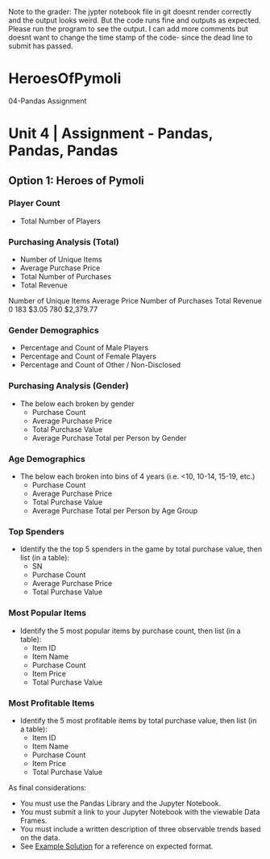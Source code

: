 Note to the grader: The jypter notebook file in git doesnt render correctly and the output looks weird. But the code runs fine and outputs as expected.
Please run the program to see the output. I can add more comments but doesnt want to change the time stamp of the code- since the dead line to submit has passed.


# HeroesOfPymoli
04-Pandas Assignment
# Unit 4 | Assignment - Pandas, Pandas, Pandas


## Option 1: Heroes of Pymoli


### Player Count

* Total Number of Players

### Purchasing Analysis (Total)

* Number of Unique Items
* Average Purchase Price
* Total Number of Purchases
* Total Revenue


Number of Unique Items
Average Price
Number of Purchases
Total Revenue
0
183
$3.05
780
$2,379.77
### Gender Demographics

* Percentage and Count of Male Players
* Percentage and Count of Female Players
* Percentage and Count of Other / Non-Disclosed

### Purchasing Analysis (Gender)

* The below each broken by gender
  * Purchase Count
  * Average Purchase Price
  * Total Purchase Value
  * Average Purchase Total per Person by Gender

### Age Demographics

* The below each broken into bins of 4 years (i.e. &lt;10, 10-14, 15-19, etc.)
  * Purchase Count
  * Average Purchase Price
  * Total Purchase Value
  * Average Purchase Total per Person by Age Group

### Top Spenders

* Identify the the top 5 spenders in the game by total purchase value, then list (in a table):
  * SN
  * Purchase Count
  * Average Purchase Price
  * Total Purchase Value

### Most Popular Items

* Identify the 5 most popular items by purchase count, then list (in a table):
  * Item ID
  * Item Name
  * Purchase Count
  * Item Price
  * Total Purchase Value

### Most Profitable Items

* Identify the 5 most profitable items by total purchase value, then list (in a table):
  * Item ID
  * Item Name
  * Purchase Count
  * Item Price
  * Total Purchase Value

As final considerations:

* You must use the Pandas Library and the Jupyter Notebook.
* You must submit a link to your Jupyter Notebook with the viewable Data Frames.
* You must include a written description of three observable trends based on the data.
* See [Example Solution](HeroesOfPymoli/HeroesOfPymoli_starter.ipynb) for a reference on expected format.
